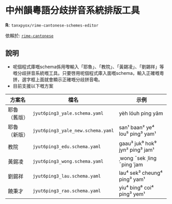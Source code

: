 # 中州韻粵語分歧拼音系統排版工具

**℞**: `tanxpyox/rime-cantonese-schemes-editor`

依賴於: [`rime-cantonese`](https://github.com/rime/rime-cantonese)

## 說明

* 呢個程式庫嘅schema係用嚟輸入「耶魯」、「教院」、「黃錫凌」、「劉錫祥」等嘅分歧拼音系統嘅工具。只要啓用呢個程式庫入面嘅schema，輸入正確嘅粵拼，選字框上面就會顯示正確嘅分歧拼音嘞。
* 目前支援以下嘅方案

 方案名| 檔名 | 示例
-----|------| ------
耶魯（舊版）| `jyut6ping3_yale.schema.yaml` | yèh lóuh ping yām
耶魯（新版）| `jyut6ping3_yale_new.schema.yaml`|  san¹ baan² ye⁴ lou⁵ ping³ yam¹
教院| `jyut6ping3_edu.schema.yaml` |  gaau³ juk⁹ hok⁹ jyn² ping³ jam¹
黃錫凌| `jyut6ping3_wong.schema.yaml` | ˌwong ˉsek ˌling ˉping ˈjam
劉錫祥| `jyut6ping3_lau.schema.yaml` | lau⁴ sek³ cheung⁴ ping³ yam¹
饒秉才| `jyut6ping3_rao.schema.yaml` | yiu⁴ bing⁶ coi⁴ ping³ yem¹
